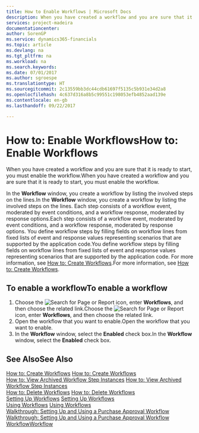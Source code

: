 ```yaml
---
title: How to Enable Workflows | Microsoft Docs
description: When you have created a workflow and you are sure that it is ready to start, you must enable the workflow.
services: project-madeira
documentationcenter: 
author: SorenGP
ms.service: dynamics365-financials
ms.topic: article
ms.devlang: na
ms.tgt_pltfrm: na
ms.workload: na
ms.search.keywords: 
ms.date: 07/01/2017
ms.author: sgroespe
ms.translationtype: HT
ms.sourcegitcommit: 2c13559bb3dc44cdb61697f5135c5b931e34d2a8
ms.openlocfilehash: 4c637d316a8b5c99551c198053efb4852aad139e
ms.contentlocale: en-gb
ms.lasthandoff: 09/22/2017

---
```

# <a name="how-to-enable-workflows"></a><span data-ttu-id="980f1-103">How to: Enable Workflows</span><span class="sxs-lookup"><span data-stu-id="980f1-103">How to: Enable Workflows</span></span>
<span data-ttu-id="980f1-104">When you have created a workflow and you are sure that it is ready to start, you must enable the workflow.</span><span class="sxs-lookup"><span data-stu-id="980f1-104">When you have created a workflow and you are sure that it is ready to start, you must enable the workflow.</span></span>  

 <span data-ttu-id="980f1-105">In the **Workflow** window, you create a workflow by listing the involved steps on the lines.</span><span class="sxs-lookup"><span data-stu-id="980f1-105">In the **Workflow** window, you create a workflow by listing the involved steps on the lines.</span></span> <span data-ttu-id="980f1-106">Each step consists of a workflow event, moderated by event conditions, and a workflow response, moderated by response options.</span><span class="sxs-lookup"><span data-stu-id="980f1-106">Each step consists of a workflow event, moderated by event conditions, and a workflow response, moderated by response options.</span></span> <span data-ttu-id="980f1-107">You define workflow steps by filling fields on workflow lines from fixed lists of event and response values representing scenarios that are supported by the application code.</span><span class="sxs-lookup"><span data-stu-id="980f1-107">You define workflow steps by filling fields on workflow lines from fixed lists of event and response values representing scenarios that are supported by the application code.</span></span> <span data-ttu-id="980f1-108">For more information, see [How to: Create Workflows](across-how-to-create-workflows.md).</span><span class="sxs-lookup"><span data-stu-id="980f1-108">For more information, see [How to: Create Workflows](across-how-to-create-workflows.md).</span></span>  

## <a name="to-enable-a-workflow"></a><span data-ttu-id="980f1-109">To enable a workflow</span><span class="sxs-lookup"><span data-stu-id="980f1-109">To enable a workflow</span></span>  
1.  <span data-ttu-id="980f1-110">Choose the ![Search for Page or Report](media/ui-search/search_small.png "Search for Page or Report icon") icon, enter **Workflows**, and then choose the related link.</span><span class="sxs-lookup"><span data-stu-id="980f1-110">Choose the ![Search for Page or Report](media/ui-search/search_small.png "Search for Page or Report icon") icon, enter **Workflows**, and then choose the related link.</span></span>  
2.  <span data-ttu-id="980f1-111">Open the workflow that you want to enable.</span><span class="sxs-lookup"><span data-stu-id="980f1-111">Open the workflow that you want to enable.</span></span>  
3.  <span data-ttu-id="980f1-112">In the **Workflow** window, select the **Enabled** check box.</span><span class="sxs-lookup"><span data-stu-id="980f1-112">In the **Workflow** window, select the **Enabled** check box.</span></span>  

## <a name="see-also"></a><span data-ttu-id="980f1-113">See Also</span><span class="sxs-lookup"><span data-stu-id="980f1-113">See Also</span></span>  
 <span data-ttu-id="980f1-114">[How to: Create Workflows](across-how-to-create-workflows.md) </span><span class="sxs-lookup"><span data-stu-id="980f1-114">[How to: Create Workflows](across-how-to-create-workflows.md) </span></span>  
 <span data-ttu-id="980f1-115">[How to: View Archived Workflow Step Instances](across-how-to-view-archived-workflow-step-instances.md) </span><span class="sxs-lookup"><span data-stu-id="980f1-115">[How to: View Archived Workflow Step Instances](across-how-to-view-archived-workflow-step-instances.md) </span></span>  
 <span data-ttu-id="980f1-116">[How to: Delete Workflows](across-how-to-delete-workflows.md) </span><span class="sxs-lookup"><span data-stu-id="980f1-116">[How to: Delete Workflows](across-how-to-delete-workflows.md) </span></span>  
 <span data-ttu-id="980f1-117">[Setting Up Workflows](across-set-up-workflows.md) </span><span class="sxs-lookup"><span data-stu-id="980f1-117">[Setting Up Workflows](across-set-up-workflows.md) </span></span>  
 <span data-ttu-id="980f1-118">[Using Workflows](across-use-workflows.md) </span><span class="sxs-lookup"><span data-stu-id="980f1-118">[Using Workflows](across-use-workflows.md) </span></span>  
 <span data-ttu-id="980f1-119">[Walkthrough: Setting Up and Using a Purchase Approval Workflow](walkthrough-setting-up-and-using-a-purchase-approval-workflow.md) </span><span class="sxs-lookup"><span data-stu-id="980f1-119">[Walkthrough: Setting Up and Using a Purchase Approval Workflow](walkthrough-setting-up-and-using-a-purchase-approval-workflow.md) </span></span>  
 [<span data-ttu-id="980f1-120">Workflow</span><span class="sxs-lookup"><span data-stu-id="980f1-120">Workflow</span></span>](across-workflow.md)   

